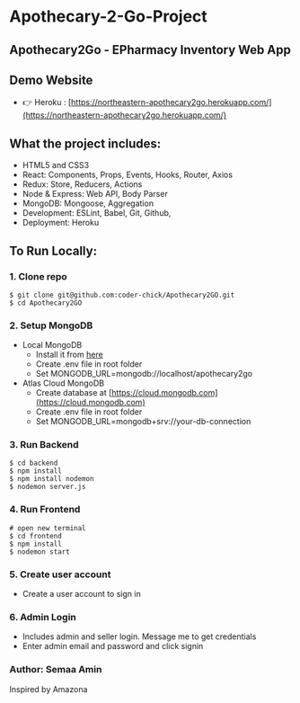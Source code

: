 # Apothecary-2-Go-Project

## Apothecary2Go - EPharmacy Inventory Web App

## Demo Website

- 👉 Heroku : [https://northeastern-apothecary2go.herokuapp.com/](https://northeastern-apothecary2go.herokuapp.com/)

## What the project includes:

- HTML5 and CSS3
- React: Components, Props, Events, Hooks, Router, Axios
- Redux: Store, Reducers, Actions
- Node & Express: Web API, Body Parser
- MongoDB: Mongoose, Aggregation
- Development: ESLint, Babel, Git, Github,
- Deployment: Heroku

## To Run Locally:

### 1. Clone repo

```
$ git clone git@github.com:coder-chick/Apothecary2GO.git
$ cd Apothecary2GO
```
### 2. Setup MongoDB

- Local MongoDB
  - Install it from [here](https://www.mongodb.com/try/download/community)
  - Create .env file in root folder
  - Set MONGODB_URL=mongodb://localhost/apothecary2go
- Atlas Cloud MongoDB
  - Create database at [https://cloud.mongodb.com](https://cloud.mongodb.com)
  - Create .env file in root folder
  - Set MONGODB_URL=mongodb+srv://your-db-connection

### 3. Run Backend

```
$ cd backend
$ npm install
$ npm install nodemon
$ nodemon server.js
```
### 4. Run Frontend

```
# open new terminal
$ cd frontend
$ npm install
$ nodemon start
```
### 5. Create user account

- Create a user account to sign in

### 6. Admin Login

- Includes admin and seller login. Message me to get credentials
- Enter admin email and password and click signin

### Author: Semaa Amin
Inspired by Amazona

